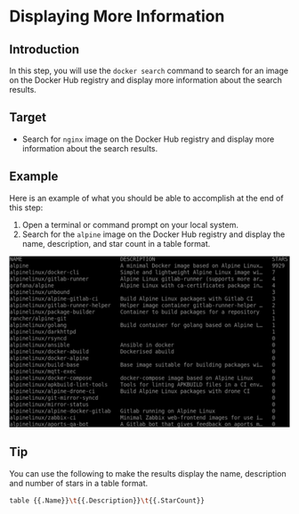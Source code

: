 # Displaying More Information

## Introduction

In this step, you will use the `docker search` command to search for an image on the Docker Hub registry and display more information about the search results.

## Target

- Search for `nginx` image on the Docker Hub registry and display more information about the search results.

## Example

Here is an example of what you should be able to accomplish at the end of this step:

1. Open a terminal or command prompt on your local system.
2. Search for the `alpine` image on the Docker Hub registry and display the name, description, and star count in a table format.

![displaying-more-information](assets/challenge-docker-search-command-3-1.png)

## Tip

You can use the following to make the results display the name, description and number of stars in a table format.

```zsh
table {{.Name}}\t{{.Description}}\t{{.StarCount}}
```
